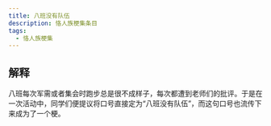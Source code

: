 ```yaml
---
title: 八班没有队伍
description: 恪人族梗集条目
tags:
  - 恪人族梗集
---
```


## 解释

八班每次军需或者集会时跑步总是很不成样子，每次都遭到老师们的批评。于是在一次活动中，同学们便提议将口号直接定为“八班没有队伍”，而这句口号也流传下来成为了一个梗。